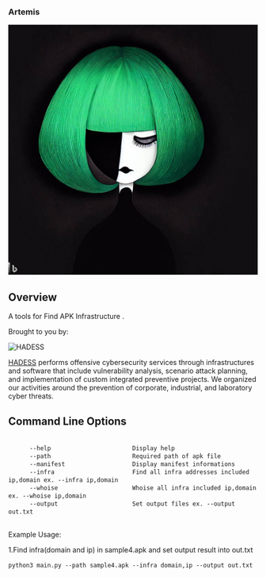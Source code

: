 ### Artemis


![Artemis](Artemis.jfif)



## Overview

A tools for Find APK Infrastructure .

Brought to you by:

<img src="https://hadess.io/wp-content/uploads/2022/04/LOGOTYPE-tag-white-.png" alt="HADESS" width="200"/>

[HADESS](https://hadess.io) performs offensive cybersecurity services through infrastructures and software that include vulnerability analysis, scenario attack planning, and implementation of custom integrated preventive projects. We organized our activities around the prevention of corporate, industrial, and laboratory cyber threats.



## Command Line Options
```
          
	  --help                       Display help
	  --path  					   Required path of apk file
	  --manifest  				   Display manifest informations
	  --infra  					   Find all infra addresses included ip,domain ex. --infra ip,domain
	  --whoise  				   Whoise all infra included ip,domain ex. --whoise ip,domain
	  --output  				   Set output files ex. --output out.txt
	 
```

Example Usage:

1.Find infra(domain and ip) in sample4.apk and set output result into out.txt

```
python3 main.py --path sample4.apk --infra domain,ip --output out.txt
```
